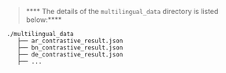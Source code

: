 > **** The details of the `multilingual_data` directory is listed below:****
```shell
./multilingual_data
   ├── ar_contrastive_result.json
   ├── bn_contrastive_result.json
   ├── de_contrastive_result.json
   ├── ...
```
<span id='inference'/>
